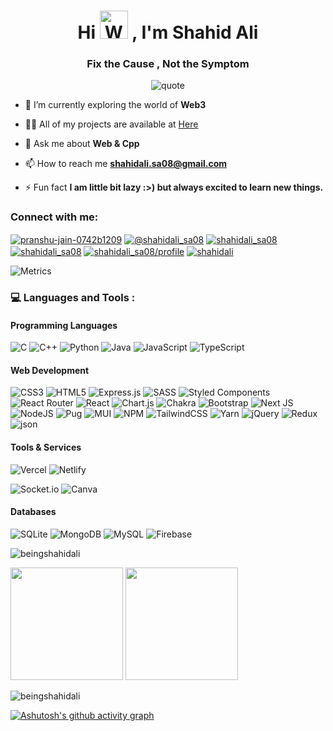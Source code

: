 <h1 align="center">Hi <img src="https://raw.githubusercontent.com/nixin72/nixin72/master/wave.gif" 
         alt="Waving hand animated gif"
         height="45"
         width="45" /> , I'm Shahid Ali</h1>
<h3 align="center">Fix the Cause ,  Not the Symptom</h3>




<p align="center"> <img src="https://quotes-github-readme.vercel.app/api?type=horizontal&theme=dark" alt="quote" /> </p>
         

- 🌱 I’m currently exploring the world of **Web3**

- 👨‍💻 All of my projects are available at [Here](https://shahidali.netlify.app/)


- 💬 Ask me about **Web & Cpp**

- 📫 How to reach me **shahidali.sa08@gmail.com**

- ⚡ Fun fact **I am little bit lazy :>) but always excited to learn new things.**



<h3 align="left">Connect with me:</h3>
<p align="left">
<a href="https://linkedin.com/in/shahidali_sa08" target="blank"><img align="center" src="https://img.shields.io/badge/LinkedIn-0077B5?style=for-the-badge&logo=linkedin&logoColor=white" alt="pranshu-jain-0742b1209" /></a>
<a href="https://medium.com/@shahidali_sa08" target="blank"><img align="center" src="https://img.shields.io/badge/Medium-12100E?style=for-the-badge&logo=medium&logoColor=white" alt="@shahidali_sa08"  /></a>
<a href="https://www.hackerrank.com/shahidali_sa08" target="blank"><img align="center" src="https://img.shields.io/badge/-Hackerrank-2EC866?style=for-the-badge&logo=HackerRank&logoColor=white" alt="shahidali_sa08"  /></a>
<a href="https://www.leetcode.com/shahidali_sa08" target="blank"><img align="center" src="https://img.shields.io/badge/-LeetCode-FFA116?style=for-the-badge&logo=LeetCode&logoColor=black" alt="shahidali_sa08"  /></a>       
<a href="https://auth.geeksforgeeks.org/user/shahidali_sa08/profile" target="_blank"><img align="center" src="https://img.shields.io/badge/GeeksforGeeks-298D46?style=for-the-badge&logo=geeksforgeeks&logoColor=white" alt="shahidali_sa08/profile"  /></a>
<a href="https://twitter.com/shahidali_sa08" target="blank"><img align="center" src="https://img.shields.io/twitter/follow/shahidali?logo=twitter&style=for-the-badge" alt="shahidali" /></a>
</p>

![Metrics](https://metrics.lecoq.io/beingshahidali?template=classic&achievements=1&habits=1&base=header%2C%20activity%2C%20community%2C%20repositories%2C%20metadata&base.indepth=false&base.hireable=false&base.skip=false&habits=false&habits.from=200&habits.days=14&habits.facts=true&habits.charts=false&habits.charts.type=classic&habits.trim=false&habits.languages.limit=8&habits.languages.threshold=0%25&achievements=false&achievements.threshold=C&achievements.secrets=false&achievements.display=compact&achievements.limit=0&config.timezone=Asia%2FKolkata&config.twemoji=true)

<h3 align="left">💻 Languages and Tools :</h3>

<h4> Programming Languages </h4>

![C](https://img.shields.io/badge/c-%2300599C.svg?style=for-the-badge&logo=c&logoColor=white) 
![C++](https://img.shields.io/badge/c++-%2300599C.svg?style=for-the-badge&logo=c%2B%2B&logoColor=white) 
![Python](https://img.shields.io/badge/python-3670A0?style=for-the-badge&logo=python&logoColor=ffdd54)
![Java](https://img.shields.io/badge/java-%23ED8B00.svg?style=for-the-badge&logo=java&logoColor=white)
![JavaScript](https://img.shields.io/badge/javascript-%23323330.svg?style=for-the-badge&logo=javascript&logoColor=%23F7DF1E)
![TypeScript](https://img.shields.io/badge/typescript-%23007ACC.svg?style=for-the-badge&logo=typescript&logoColor=white)

<h4> Web Development </h4>

![CSS3](https://img.shields.io/badge/css3-%231572B6.svg?style=for-the-badge&logo=css3&logoColor=white) ![HTML5](https://img.shields.io/badge/html5-%23E34F26.svg?style=for-the-badge&logo=html5&logoColor=white) ![Express.js](https://img.shields.io/badge/express.js-%23404d59.svg?style=for-the-badge&logo=express&logoColor=%2361DAFB) ![SASS](https://img.shields.io/badge/SASS-hotpink.svg?style=for-the-badge&logo=SASS&logoColor=white) ![Styled Components](https://img.shields.io/badge/styled--components-DB7093?style=for-the-badge&logo=styled-components&logoColor=white) ![React Router](https://img.shields.io/badge/React_Router-CA4245?style=for-the-badge&logo=react-router&logoColor=white) ![React](https://img.shields.io/badge/react-%2320232a.svg?style=for-the-badge&logo=react&logoColor=%2361DAFB) ![Chart.js](https://img.shields.io/badge/chart.js-F5788D.svg?style=for-the-badge&logo=chart.js&logoColor=white) ![Chakra](https://img.shields.io/badge/chakra-%234ED1C5.svg?style=for-the-badge&logo=chakraui&logoColor=white) ![Bootstrap](https://img.shields.io/badge/bootstrap-%23563D7C.svg?style=for-the-badge&logo=bootstrap&logoColor=white) ![Next JS](https://img.shields.io/badge/Next-black?style=for-the-badge&logo=next.js&logoColor=white) ![NodeJS](https://img.shields.io/badge/node.js-6DA55F?style=for-the-badge&logo=node.js&logoColor=white) ![Pug](https://img.shields.io/badge/Pug-FFF?style=for-the-badge&logo=pug&logoColor=A86454) ![MUI](https://img.shields.io/badge/MUI-%230081CB.svg?style=for-the-badge&logo=material-ui&logoColor=white) ![NPM](https://img.shields.io/badge/NPM-%23000000.svg?style=for-the-badge&logo=npm&logoColor=white) ![TailwindCSS](https://img.shields.io/badge/tailwindcss-%2338B2AC.svg?style=for-the-badge&logo=tailwind-css&logoColor=white) ![Yarn](https://img.shields.io/badge/yarn-%232C8EBB.svg?style=for-the-badge&logo=yarn&logoColor=white) ![jQuery](https://img.shields.io/badge/jquery-%230769AD.svg?style=for-the-badge&logo=jquery&logoColor=white) ![Redux](https://img.shields.io/badge/redux-%23593d88.svg?style=for-the-badge&logo=redux&logoColor=white) ![json](https://img.shields.io/badge/JSON-000000.svg?style=for-the-badge&logo=JSON&logoColor=white)


<h4>Tools & Services </h4>

![Vercel](https://img.shields.io/badge/vercel-%23000000.svg?style=for-the-badge&logo=vercel&logoColor=white)
![Netlify](https://img.shields.io/badge/netlify-%23000000.svg?style=for-the-badge&logo=netlify&logoColor=#00C7B7) 

![Socket.io](https://img.shields.io/badge/Socket.io-black?style=for-the-badge&logo=socket.io&badgeColor=010101)
![Canva](https://img.shields.io/badge/Canva-%2300C4CC.svg?style=for-the-badge&logo=Canva&logoColor=white) 

<h4> Databases </h4>

![SQLite](https://img.shields.io/badge/sqlite-%2307405e.svg?style=for-the-badge&logo=sqlite&logoColor=white) ![MongoDB](https://img.shields.io/badge/MongoDB-%234ea94b.svg?style=for-the-badge&logo=mongodb&logoColor=white) ![MySQL](https://img.shields.io/badge/mysql-%2300f.svg?style=for-the-badge&logo=mysql&logoColor=white)
![Firebase](https://img.shields.io/badge/firebase-%23039BE5.svg?style=for-the-badge&logo=firebase)





<p><img align="center" src="https://github-readme-stats.vercel.app/api/top-langs?username=beingshahidali&show_icons=true&locale=en&layout=compact" alt="beingshahidali" /></p>


<img height="180em" src="https://github-profile-summary-cards.vercel.app/api/cards/profile-details?username=beingshahidali&theme=github_dark" />
<img height="180em" src="https://github-profile-summary-cards.vercel.app/api/cards/stats?username=beingshahidali&theme=github_dark"/>

<p><img align="center" src="https://github-readme-streak-stats.herokuapp.com/?user=beingshahidali&" alt="beingshahidali" /></p>

[![Ashutosh's github activity graph](https://github-readme-activity-graph.vercel.app/graph?username=beingshahidali&bg_color=ffcfe9&color=9e4c98&line=9e4c98&point=403d3d&area=true&hide_border=true)](https://github.com/ashutosh00710/github-readme-activity-graph)
